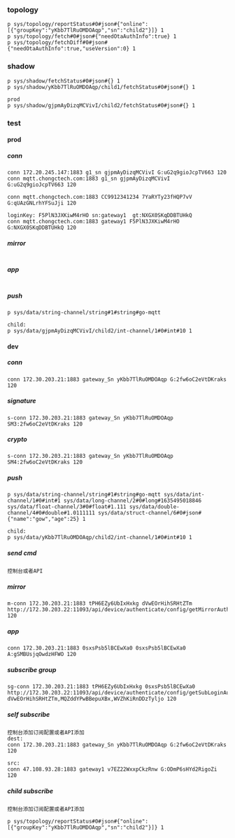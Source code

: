 ### topology
```
p sys/topology/reportStatus#0#json#{"online":[{"groupKey":"yKbb7TlRuOMDOAqp","sn":"child2"}]} 1
p sys/topology/fetch#0#json#{"needOtaAuthInfo":true} 1 
p sys/topology/fetchDiff#0#json#{"needOtaAuthInfo":true,"useVersion":0} 1

```
### shadow
```
p sys/shadow/fetchStatus#0#json#{} 1
p sys/shadow/yKbb7TlRuOMDOAqp/child1/fetchStatus#0#json#{} 1

prod
p sys/shadow/gjpmAyDizqMCVivI/child2/fetchStatus#0#json#{} 1
```

### test
#### prod
##### conn
``` 
conn 172.20.245.147:1883 g1_sn gjpmAyDizqMCVivI G:uG2q9gioJcpTV663 120 
conn mqtt.chongctech.com:1883 g1_sn gjpmAyDizqMCVivI G:uG2q9gioJcpTV663 120

conn mqtt.chongctech.com:1883 CC9912341234 7YaRYTy23fHQP7vV G:qUAzGNLrhYFSuJji 120

loginKey: F5PlN3JXKiwM4rHO sn:gateway1  gt:NXGX0SKqDDBTUHkQ
conn mqtt.chongctech.com:1883 gateway1 F5PlN3JXKiwM4rHO G:NXGX0SKqDDBTUHkQ 120
```
##### mirror
``` 

```
##### app
``` 

```
##### push
``` 
p sys/data/string-channel/string#1#string#go-mqtt

child:
p sys/data/gjpmAyDizqMCVivI/child2/int-channel/1#0#int#10 1 
```
#### dev
##### conn
``` 
conn 172.30.203.21:1883 gateway_Sn yKbb7TlRuOMDOAqp G:2fw6oC2eVtDKraks 120

```
##### signature
``` 
s-conn 172.30.203.21:1883 gateway_Sn yKbb7TlRuOMDOAqp SM3:2fw6oC2eVtDKraks 120
```
##### crypto
```  
s-conn 172.30.203.21:1883 gateway_Sn yKbb7TlRuOMDOAqp SM4:2fw6oC2eVtDKraks 120
```

##### push
``` 
p sys/data/string-channel/string#1#string#go-mqtt sys/data/int-channel/1#0#int#1 sys/data/long-channel/2#0#long#1635495018846 sys/data/float-channel/3#0#float#1.111 sys/data/double-channel/4#0#double#1.0111111 sys/data/struct-channel/6#0#json#{"name":"gow","age":25} 1

child:
p sys/data/yKbb7TlRuOMDOAqp/child2/int-channel/1#0#int#10 1
```
##### send cmd
``` 
控制台或者API
```
##### mirror
``` 
m-conn 172.30.203.21:1883 tPH6EZy6UbIxHxkg dVwEOrHihSRHtZTm http://172.30.203.22:11093/api/device/authenticate/config/getMirrorAuth 120
```
##### app
``` 
conn 172.30.203.21:1883 0sxsPsb5lBCEwXa0 0sxsPsb5lBCEwXa0 A:gSMBUsjqOwdzHFWO 120
```
##### subscribe group
``` 
sg-conn 172.30.203.21:1883 tPH6EZy6UbIxHxkg 0sxsPsb5lBCEwXa0 http://172.30.203.22:11093/api/device/authenticate/config/getSubLoginAuthByGroupKey dVwEOrHihSRHtZTm,MQZddYPwBBepuXBx,WVZhKiRnDDzTyljo 120
```
##### self subscribe
``` 
控制台添加订阅配置或者API添加
dest:
conn 172.30.203.21:1883 gateway_Sn yKbb7TlRuOMDOAqp G:2fw6oC2eVtDKraks 120

src:
conn 47.108.93.28:1883 gateway1 v7EZ22WxxpCkzRnw G:ODmP6sHYd2RigoZi 120

```
##### child subscribe
```
控制台添加订阅配置或者API添加

p sys/topology/reportStatus#0#json#{"online":[{"groupKey":"yKbb7TlRuOMDOAqp","sn":"child2"}]} 1

```